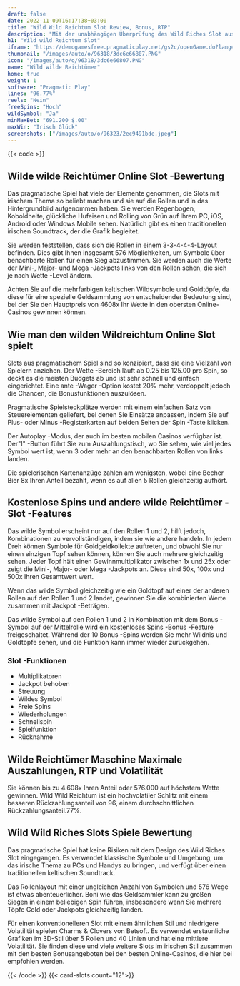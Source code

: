 ```yaml
---
draft: false
date: 2022-11-09T16:17:38+03:00
title: "Wild Wild Reichtum Slot Review, Bonus, RTP"
description: "Mit der unabhängigen Überprüfung des Wild Riches Slot aus pragmatischem Spiel können Sie kostenlos oder echtes Geld spielen und hier einen Bonus erhalten!"
h1: "Wild wild Reichtum Slot"
iframe: "https://demogamesfree.pragmaticplay.net/gs2c/openGame.do?lang=en&cur=EUR&gameSymbol=vs576treasures&websiteUrl=https%3A%2F%2Fpragmaticplaygames.com%2Fen&lobbyUrl=https%3A%2F%2Fpragmaticplaygames.com%2Fen"
thumbnail: "/images/auto/o/96318/3dc6e66807.PNG"
icon: "/images/auto/o/96318/3dc6e66807.PNG"
name: "Wild wilde Reichtümer"
home: true
weight: 1
software: "Pragmatic Play"
lines: "96.77%"
reels: "Nein"
freeSpins: "Hoch"
wildSymbol: "Ja"
minMaxBet: "691.200 $.00"
maxWin: "Irisch Glück"
screenshots: ["/images/auto/o/96323/2ec9491bde.jpeg"]
---
```


{{< code >}}<h2>Wilde wilde Reichtümer Online Slot -Bewertung</h2><p>Das pragmatische Spiel hat viele der Elemente genommen, die Slots mit irischem Thema so beliebt machen und sie auf die Rollen und in das Hintergrundbild aufgenommen haben. Sie werden Regenbogen, Koboldhelte, glückliche Hufeisen und Rolling von Grün auf Ihrem PC, iOS, Android oder Windows Mobile sehen. Natürlich gibt es einen traditionellen irischen Soundtrack, der die Grafik begleitet.</p><p>Sie werden feststellen, dass sich die Rollen in einem 3-3-4-4-4-Layout befinden. Dies gibt Ihnen insgesamt 576 Möglichkeiten, um Symbole über benachbarte Rollen für einen Sieg abzustimmen. Sie werden auch die Werte der Mini-, Major- und Mega -Jackpots links von den Rollen sehen, die sich je nach Wette -Level ändern.</p><p>Achten Sie auf die mehrfarbigen keltischen Wildsymbole und Goldtöpfe, da diese für eine spezielle Geldsammlung von entscheidender Bedeutung sind, bei der Sie den Hauptpreis von 4608x Ihr Wette in den obersten Online-Casinos gewinnen können.</p><h2>Wie man den wilden Wildreichtum Online Slot spielt</h2><p>Slots aus pragmatischem Spiel sind so konzipiert, dass sie eine Vielzahl von Spielern anziehen. Der Wette -Bereich läuft ab 0.25 bis 125.00 pro Spin, so deckt es die meisten Budgets ab und ist sehr schnell und einfach eingerichtet. Eine ante -Wager -Option kostet 20% mehr, verdoppelt jedoch die Chancen, die Bonusfunktionen auszulösen.</p><p>Pragmatische Spielsteckplätze werden mit einem einfachen Satz von Steuerelementen geliefert, bei denen Sie Einsätze anpassen, indem Sie auf Plus- oder Minus -Registerkarten auf beiden Seiten der Spin -Taste klicken.</p><p>Der Autoplay -Modus, der auch im besten mobilen Casinos verfügbar ist. Der"I" -Button führt Sie zum Auszahlungstisch, wo Sie sehen, wie viel jedes Symbol wert ist, wenn 3 oder mehr an den benachbarten Rollen von links landen.</p><p>Die spielerischen Kartenanzüge zahlen am wenigsten, wobei eine Becher Bier 8x Ihren Anteil bezahlt, wenn es auf allen 5 Rollen gleichzeitig aufhört.</p><h2>Kostenlose Spins und andere wilde Reichtümer -Slot -Features</h2><p>Das wilde Symbol erscheint nur auf den Rollen 1 und 2, hilft jedoch, Kombinationen zu vervollständigen, indem sie wie andere handeln. In jedem Dreh können Symbole für Goldgeldkollekte auftreten, und obwohl Sie nur einen einzigen Topf sehen können, können Sie auch mehrere gleichzeitig sehen. Jeder Topf hält einen Gewinnmultiplikator zwischen 1x und 25x oder zeigt die Mini-, Major- oder Mega -Jackpots an. Diese sind 50x, 100x und 500x Ihren Gesamtwert wert.</p><p>Wenn das wilde Symbol gleichzeitig wie ein Goldtopf auf einer der anderen Rollen auf den Rollen 1 und 2 landet, gewinnen Sie die kombinierten Werte zusammen mit Jackpot -Beträgen.</p><p>Das wilde Symbol auf den Rollen 1 und 2 in Kombination mit dem Bonus -Symbol auf der Mittelrolle wird ein kostenloses Spins -Bonus -Feature freigeschaltet. Während der 10 Bonus -Spins werden Sie mehr Wildnis und Goldtöpfe sehen, und die Funktion kann immer wieder zurückgehen.</p><h3>
Slot -Funktionen</h3><ul>
<li></span>
Multiplikatoren</li>
<li></span>
Jackpot behoben</li>
<li></span>
Streuung</li>
<li></span>
Wildes Symbol</li>
<li></span>
Freie Spins</li>
<li></span>
Wiederholungen</li>
<li></span>
Schnellspin</li>
<li></span>
Spielfunktion</li>
<li></span>
Rücknahme</li></ul><h2>Wilde Reichtümer Maschine Maximale Auszahlungen, RTP und Volatilität</h2><p>Sie können bis zu 4.608x Ihren Anteil oder 576.000 auf höchstem Wette gewinnen. Wild Wild Reichtum ist ein hochvolatiler Schlitz mit einem besseren Rückzahlungsanteil von 96, einem durchschnittlichen Rückzahlungsanteil.77%.</p><h2>Wild Wild Riches Slots Spiele Bewertung</h2><p>Das pragmatische Spiel hat keine Risiken mit dem Design des Wild Riches Slot eingegangen. Es verwendet klassische Symbole und Umgebung, um das irische Thema zu PCs und Handys zu bringen, und verfügt über einen traditionellen keltischen Soundtrack.</p><p>Das Rollenlayout mit einer ungleichen Anzahl von Symbolen und 576 Wege ist etwas abenteuerlicher. Boni wie das Geldsammler kann zu großen Siegen in einem beliebigen Spin führen, insbesondere wenn Sie mehrere Töpfe Gold oder Jackpots gleichzeitig landen.</p><p>Für einen konventionelleren Slot mit einem ähnlichen Stil und niedrigere Volatilität spielen Charms & Clovers von Betsoft. Es verwendet erstaunliche Grafiken im 3D-Stil über 5 Rollen und 40 Linien und hat eine mittlere Volatilität. Sie finden diese und viele weitere Slots im irischen Stil zusammen mit den besten Bonusangeboten bei den besten Online-Casinos, die hier bei empfohlen werden.</p>{{< /code >}}
{{< card-slots count="12">}}
